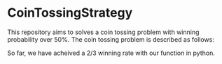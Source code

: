 # CoinTossingStrategy
This repository aims to solves a coin tossing problem with winning probability over 50%.
The coin tossing problem is described as follows:

So far, we have acheived a 2/3 winning rate with our function in python.
